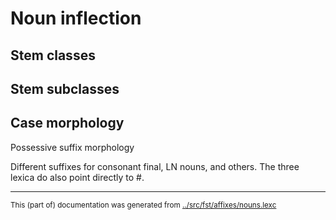 # Noun inflection


## Stem classes









## Stem subclasses




## Case morphology














Possessive suffix morphology

Different suffixes for consonant final,
LN nouns, and others. The three lexica
do also point directly to #.








* * *
<small>This (part of) documentation was generated from [../src/fst/affixes/nouns.lexc](http://github.com/giellalt/lang-evn/blob/main/../src/fst/affixes/nouns.lexc)</small>